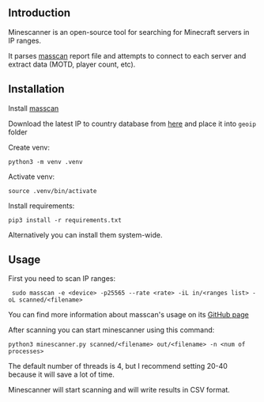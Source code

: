 ## Introduction

Minescanner is an open-source tool for searching for Minecraft servers in IP ranges.

It parses [masscan](https://github.com/robertdavidgraham/masscan) report file and attempts to connect to each server and extract data (MOTD, player count, etc).

## Installation

Install [masscan](https://github.com/robertdavidgraham/masscan)

Download the latest IP to country database from [here](https://git.io/GeoLite2-Country.mmdb) and place it into `geoip` folder

Create venv:

```
python3 -m venv .venv
```

Activate venv:

```
source .venv/bin/activate
```

Install requirements:

```
pip3 install -r requirements.txt
```

Alternatively you can install them system-wide.

## Usage

First you need to scan IP ranges:

```
 sudo masscan -e <device> -p25565 --rate <rate> -iL in/<ranges list> -oL scanned/<filename>
```

You can find more information about masscan's usage on its [GitHub page](https://github.com/robertdavidgraham/masscan)

After scanning you can start minescanner using this command:

```
python3 minescanner.py scanned/<filename> out/<filename> -n <num of processes>
```

The default number of threads is 4, but I recommend setting 20-40 because it will save a lot of time.

Minescanner will start scanning and will write results in CSV format.
